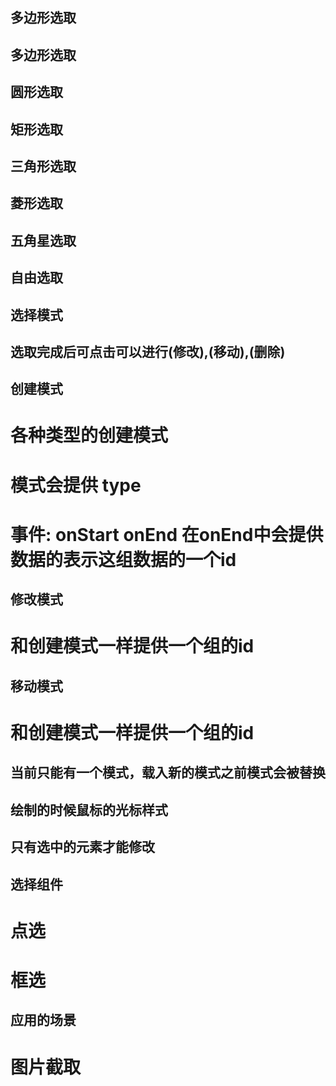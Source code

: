 ## 多边形选取

## 多边形选取
## 圆形选取
## 矩形选取
## 三角形选取
## 菱形选取
## 五角星选取
## 自由选取
## 选择模式

## 选取完成后可点击可以进行(修改),(移动),(删除)

## 创建模式
# 各种类型的创建模式
# 模式会提供 type
# 事件: onStart onEnd 在onEnd中会提供数据的表示这组数据的一个id

## 修改模式
# 和创建模式一样提供一个组的id

## 移动模式
# 和创建模式一样提供一个组的id

## 当前只能有一个模式，载入新的模式之前模式会被替换

## 绘制的时候鼠标的光标样式
## 只有选中的元素才能修改

## 选择组件
# 点选
# 框选

## 应用的场景
# 图片截取 
